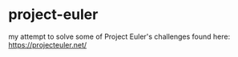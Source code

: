 # project-euler
my attempt to solve some of Project Euler's challenges found here: https://projecteuler.net/
